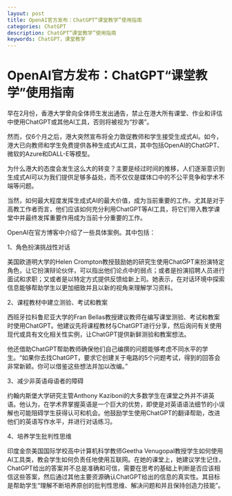 ```yaml
---
layout: post
title: OpenAI官方发布：ChatGPT“课堂教学”使用指南
categories: ChatGPT
description: ChatGPT“课堂教学”使用指南
keywords: ChatGPT，课堂教学
---
```


# OpenAI官方发布：ChatGPT“课堂教学”使用指南

早在2月份，香港大学曾向全体师生发出通告，禁止在港大所有课堂、作业和评估中使用ChatGPT或其他AI工具，否则将被视为“抄袭”。

然而，仅6个月之后，港大突然宣布将全力敦促教师和学生接受生成式AI。如今，港大已向教师和学生免费提供各种生成式AI工具，其中包括OpenAI的ChatGPT、微软的Azure和DALL-E等模型。

为什么港大的态度会发生这么大的转变？主要是经过时间的推移，人们逐渐意识到生成式AI可以为我们提供足够多益处，而不仅仅是媒体口中的不公平竞争和学术不端等问题。

当然，如何最大程度发挥生成式AI的最大价值，成为当前重要的工作。尤其是对于高教工作者而言，他们应该如何充分利用ChatGPT等AI工具，将它们带入教学课堂中并最终发挥重要作用成为当前十分重要的工作。

OpenAI在官方博客中介绍了一些具体案例。其中包括：

1、角色扮演挑战性对话

美国欧道明大学的Helen Crompton教授鼓励她的研究生使用ChatGPT来扮演特定角色，让它扮演辩论伙伴，可以指出他们论点中的弱点；或者是扮演招聘人员进行面试和求职；又或者是以特定方式提供反馈给新上司。她表示，在对话环境中探索信息能够帮助学生以更加细致并且以新的视角来理解学习资料。

2、课程教材中建立测验、考试和教案

西班牙拉科鲁尼亚大学的Fran Bellas教授建议教师在编写课堂测验、考试和教案时使用ChatGPT。他建议先将课程教材与ChatGPT进行分享，然后询问有关使用现代或具有文化相关性实例，让ChatGPT提供新鲜测验和教案想法。

他还借助ChatGPT帮助教师确保他们自己编撰的问题能够考虑不同水平的学生。“如果你去找ChatGPT，要求它创建关于电路的5个问题考试，得到的回答会非常新颖。你可以借鉴这些想法并加以改编。”

3、减少非英语母语者的障碍

约翰内斯堡大学研究主管Anthony Kaziboni的大多数学生在课堂之外并不讲英语。他认为，在学术界掌握英语是一个巨大的优势，即使是对英语语法细节的小误解也可能阻碍学生获得认可和机会。他鼓励学生使用ChatGPT的翻译帮助，改进他们的英语写作水平，并进行对话练习。

4、培养学生批判性思维

印度金奈美国国际学校高中计算机科学教师Geetha Venugopal教授学生如何使用AI工具类，教会学生如何负责任地使用互联网。在她的课堂上，她建议学生记住，ChatGPT给出的答案并不总是准确和可信，需要在思考的基础上判断是否应该相信这些答案，然后通过其他主要资源确认ChatGPT给出的信息的真实性。其目标是帮助学生“理解不断培养原创的批判性思维、解决问题和并且保持创造力技能”。

